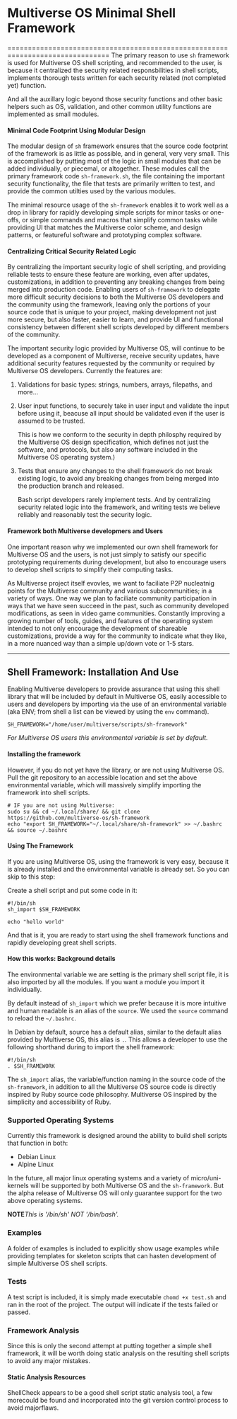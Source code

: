 # Multiverse OS Minimal Shell Framework
===============================================================================
The primary reason to use `sh` framework is used for Multiverse OS shell
scripting, and recommended to the user, is because it centralized the
security related responsbilities in shell scripts, implements thorough tests
written for each security related (not completed yet) function.

And all the auxillary logic beyond those security functions and other basic
helpers such as OS, validation, and other common utility functions are
implemented as small modules.

#### Minimal Code Footprint Using Modular Design
The modular design of `sh` framework ensures that the source code footprint
of the framework is as little as possible, and in general, very very small.
This is accomplished by putting most of the logic in small modules that
can be added individually, or piecemal, or altogether. These modules 
call the primary framework code `sh-framework.sh`, the file containing 
the important security functionality, the file that tests are primarily
written to test, and provide the common utilties used by the various
modules. 

The minimal resource usage of the `sh-framework` enables it to work
well as a drop in library for rapidly developing simple scripts for minor
tasks or one-offs, or simple commands and macros that simplify common
tasks while providing UI that matches the Multiverse color scheme, 
and design patterns, or featureful software and prototyping complex
software. 

#### Centralizing Critical Security Related Logic
By centralizing the important security logic of shell scripting, and
providing reliable tests to ensure these feature are working, even
after updates, customizations, in addition to preventing any breaking
changes from being merged into production code. Enabling users of
`sh-framework` to delegate more difficult security decisions to
both the Multiverse OS developers and the community using the framework,
leaving only the portions of your source code that is unique to your
project, making development not just more secure, but also faster,
easier to learn, and provide UI and functional consistency between
different shell scripts developed by different members of the community.

The important security logic provided by Multiverse OS, will continue
to be developed as a component of Multiverse, receive security updates,
have additional security features requested by the community or
required by Multiverse OS developers. Currently the features are:
  1) Validations for basic types: strings, numbers, arrays, filepaths, and
     more... 

  2) User input functions, to securely take in user input and validate 
     the input before using it, beacuse all input should be validated 
     even if the user is assumed to be trusted.

     This is how we conform to the security in depth philosphy required
     by the Multiverse OS design specification, which defines not just
     the software, and protocols, but also any software included in the
     Multiverse OS operating system.)  

  3) Tests that ensure any changes to the shell framework do not break
     existing logic, to avoid any breaking changes from being merged 
     into the production branch and released.

     Bash script developers rarely  implement tests. And by centralizing
     security related logic into the framework, and writing tests we believe
     reliably and reasonably test the security logic.

#### Framework both Multiverse developmers and Users
One important reason why we implemented our own shell framework for 
Multiverse OS and the users, is not just simply to satisfy our specific
prototyping requirements during development, but also to encourage
users to develop shell scripts to simplify their computing tasks.

As Multiverse project itself evovles, we want to faciliate P2P nucleatnig
points for the Multiverse community and various subcommunities; in a 
variety of ways. One way we plan to faciliate community participation
in ways that we have seen succeed in the past, such as community developed
modifications, as seen in video game communities. Constantly improving
a growing number of tools, guides, and features of the operating system
intended to not only encourage the development of shareable customizations,
provide a way for the community to indicate what they like, in a more
nuanced way than a simple up/down vote or 1-5 stars.


-------------------------------------------------------------------------------
## Shell Framework: Installation And Use
Enabling Multiverse developers to provide assurance that using this shell
library that will be included by default in Multiverse OS, easily
accessible to users and developers by importing via the use of an
environmental variable (aka ENV; from shell a list can be viewed by using
the `env` command). 

```
SH_FRAMEWORK="/home/user/multiverse/scripts/sh-framework"
```

*For Multiverse OS users this environmental variable is set by default.*


#### Installing the framework
However, if you do not yet have the library, or are not using Multiverse OS.
Pull the git repository to an accessible location and set the above environmental
variable, which will massively simplify importing the framework into shell
scripts. 

```
# IF you are not using Multiverse:
sudo su && cd ~/.local/share/ && git clone https://github.com/multiverse-os/sh-framework
echo "export SH_FRAMEWORK="~/.local/share/sh-framework" >> ~/.bashrc && source ~/.bashrc
```


#### Using The Framework
If you are using Multiverse OS, using the framework is very 
easy, because it is already installed and the environmental
variable is already set. So you can skip to this step:

Create a shell script and put some code in it:

```
#!/bin/sh
sh_import $SH_FRAMEWORK

echo "hello world"
```

And that is it, you are ready to start using the shell framework functions and 
rapidly developing great shell scripts.

 

#### How this works: Background details
The environmental variable we are setting is the primary shell script file, 
it is also imported by all the modules. If you want a module you import it
individually. 

By default instead of `sh_import` which we prefer because it is more intuitive
and human readable is an alias of the `source`. We used the `source` command to
reload the `~/.bashrc`. 

In Debian by default, source has a default alias, similar to the default alias
provided by Multiverse OS, this alias is `.`. This allows a developer to
use the following shorthand during to import the shell framework:

```
#!/bin/sh
. $SH_FRAMEWORK
```

The `sh_import` alias, the variable/function naming in
the source code of the `sh-framework`, in addition to
all the Multiverse OS source code is directly inspired
by Ruby source code philosophy. Multiverse OS inspired
by the simplicity and accessibility of Ruby.


### Supported Operating Systems
Currently this framework is designed around the ability to
build shell scripts that function in both:
  * Debian Linux
  * Alpine Linux

In the future, all major linux operating systems and a variety
of micro/uni-kernels will be supported by both Multiverse OS
and the `sh-framework`. But the alpha release of Multiverse OS
will only guarantee support for the two above operating 
systems. 

**NOTE**_This is '/bin/sh' NOT '/bin/bash'._


### Examples
A folder of examples is included to explicitly show usage examples while providing templates for skeleton scripts that can hasten development of simple Multiverse OS shell scripts.

### Tests
A test script is included, it is simply made executable `chomd +x test.sh` and ran in the root of the project. The output will indicate if the tests failed or passed. 


### Framework Analysis
Since this is only the second attempt at putting together a simple shell framework, it will be worth doing static analysis on the resulting shell scripts to avoid any major mistakes. 

#### Static Analysis Resources
ShellCheck appears to be a good shell script static analysis tool, a few morecould be found and incorporated into the git version control process to avoid majorflaws. 
